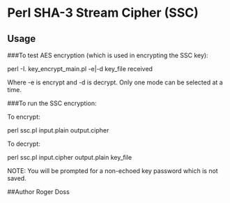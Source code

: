 # Perl SHA-3 Stream Cipher (SSC)

## Usage

###To test AES encryption (which is used in encrypting the SSC key):

perl -I. key\_encrypt\_main.pl -e|-d key\_file received

Where -e is encrypt and -d is decrypt. Only one mode can be selected
at a time.

###To run the SSC encryption:

To encrypt:

perl ssc.pl input.plain  output.cipher

To decrypt:

perl ssc.pl input.cipher output.plain key\_file

NOTE: You will be prompted for a non-echoed key password which is not
      saved.

##Author
Roger Doss
